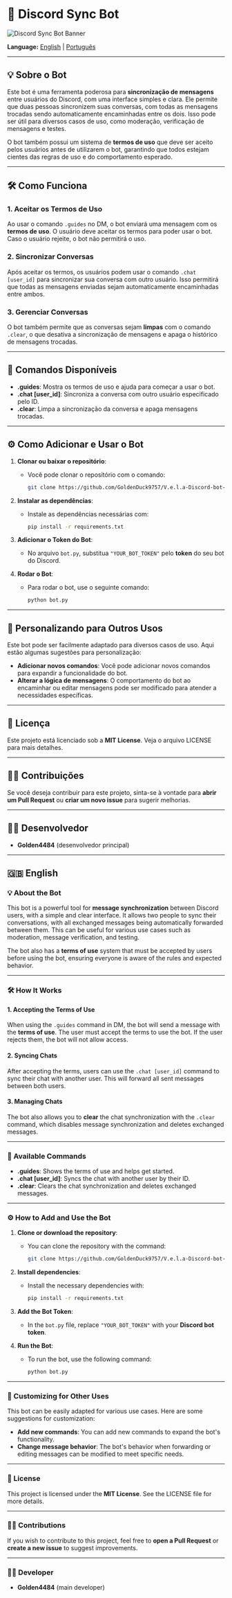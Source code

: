 # 🔗 Discord Sync Bot

![Discord Sync Bot Banner](https://media.discordapp.net/attachments/1309177152624918688/1309275516955529226/Picsart_24-11-20_19-31-13-547.jpg?ex=6740fd58&is=673fabd8&hm=1fe59815f063cbb0bd4d622093c5fe7fc52d839314787eb120e467301b147105)

**Language:** [English](#english) | [Português](#portuguese)

---

## 💡 Sobre o Bot

Este bot é uma ferramenta poderosa para **sincronização de mensagens** entre usuários do Discord, com uma interface simples e clara. Ele permite que duas pessoas sincronizem suas conversas, com todas as mensagens trocadas sendo automaticamente encaminhadas entre os dois. Isso pode ser útil para diversos casos de uso, como moderação, verificação de mensagens e testes.

O bot também possui um sistema de **termos de uso** que deve ser aceito pelos usuários antes de utilizarem o bot, garantindo que todos estejam cientes das regras de uso e do comportamento esperado.

---

## 🛠️ Como Funciona

### 1. **Aceitar os Termos de Uso**

Ao usar o comando `.guides` no DM, o bot enviará uma mensagem com os **termos de uso**. O usuário deve aceitar os termos para poder usar o bot. Caso o usuário rejeite, o bot não permitirá o uso.

### 2. **Sincronizar Conversas**

Após aceitar os termos, os usuários podem usar o comando `.chat [user_id]` para sincronizar sua conversa com outro usuário. Isso permitirá que todas as mensagens enviadas sejam automaticamente encaminhadas entre ambos.

### 3. **Gerenciar Conversas**

O bot também permite que as conversas sejam **limpas** com o comando `.clear`, o que desativa a sincronização de mensagens e apaga o histórico de mensagens trocadas.

---

## 📝 Comandos Disponíveis

- **.guides**: Mostra os termos de uso e ajuda para começar a usar o bot.
- **.chat [user_id]**: Sincroniza a conversa com outro usuário especificado pelo ID.
- **.clear**: Limpa a sincronização da conversa e apaga mensagens trocadas.

---

## ⚙️ Como Adicionar e Usar o Bot

1. **Clonar ou baixar o repositório**:
   - Você pode clonar o repositório com o comando:
     ```bash
     git clone https://github.com/GoldenDuck9757/V.e.l.a-Discord-bot-
     ```

2. **Instalar as dependências**:
   - Instale as dependências necessárias com:
     ```bash
     pip install -r requirements.txt
     ```

3. **Adicionar o Token do Bot**:
   - No arquivo `bot.py`, substitua `"YOUR_BOT_TOKEN"` pelo **token** do seu bot do Discord.

4. **Rodar o Bot**:
   - Para rodar o bot, use o seguinte comando:
     ```bash
     python bot.py
     ```

---

## 🚀 Personalizando para Outros Usos

Este bot pode ser facilmente adaptado para diversos casos de uso. Aqui estão algumas sugestões para personalização:

- **Adicionar novos comandos**: Você pode adicionar novos comandos para expandir a funcionalidade do bot.
- **Alterar a lógica de mensagens**: O comportamento do bot ao encaminhar ou editar mensagens pode ser modificado para atender a necessidades específicas.

---

## 📄 Licença

Este projeto está licenciado sob a **MIT License**. Veja o arquivo LICENSE para mais detalhes.

---

## 👨‍💻 Contribuições

Se você deseja contribuir para este projeto, sinta-se à vontade para **abrir um Pull Request** ou **criar um novo issue** para sugerir melhorias.

---

## 🧑‍💻 Desenvolvedor

- **Golden4484** (desenvolvedor principal)

---

## 🇬🇧 English

### 💡 About the Bot

This bot is a powerful tool for **message synchronization** between Discord users, with a simple and clear interface. It allows two people to sync their conversations, with all exchanged messages being automatically forwarded between them. This can be useful for various use cases such as moderation, message verification, and testing.

The bot also has a **terms of use** system that must be accepted by users before using the bot, ensuring everyone is aware of the rules and expected behavior.

---

### 🛠️ How It Works

#### 1. **Accepting the Terms of Use**

When using the `.guides` command in DM, the bot will send a message with the **terms of use**. The user must accept the terms to use the bot. If the user rejects them, the bot will not allow access.

#### 2. **Syncing Chats**

After accepting the terms, users can use the `.chat [user_id]` command to sync their chat with another user. This will forward all sent messages between both users.

#### 3. **Managing Chats**

The bot also allows you to **clear** the chat synchronization with the `.clear` command, which disables message synchronization and deletes exchanged messages.

---

### 📝 Available Commands

- **.guides**: Shows the terms of use and helps get started.
- **.chat [user_id]**: Syncs the chat with another user by their ID.
- **.clear**: Clears the chat synchronization and deletes exchanged messages.

---

### ⚙️ How to Add and Use the Bot

1. **Clone or download the repository**:
   - You can clone the repository with the command:
     ```bash
     git clone https://github.com/GoldenDuck9757/V.e.l.a-Discord-bot-
     ```

2. **Install dependencies**:
   - Install the necessary dependencies with:
     ```bash
     pip install -r requirements.txt
     ```

3. **Add the Bot Token**:
   - In the `bot.py` file, replace `"YOUR_BOT_TOKEN"` with your **Discord bot token**.

4. **Run the Bot**:
   - To run the bot, use the following command:
     ```bash
     python bot.py
     ```

---

### 🚀 Customizing for Other Uses

This bot can be easily adapted for various use cases. Here are some suggestions for customization:

- **Add new commands**: You can add new commands to expand the bot's functionality.
- **Change message behavior**: The bot's behavior when forwarding or editing messages can be modified to meet specific needs.

---

### 📄 License

This project is licensed under the **MIT License**. See the LICENSE file for more details.

---

### 👨‍💻 Contributions

If you wish to contribute to this project, feel free to **open a Pull Request** or **create a new issue** to suggest improvements.

---

### 🧑‍💻 Developer

- **Golden4484** (main developer)

